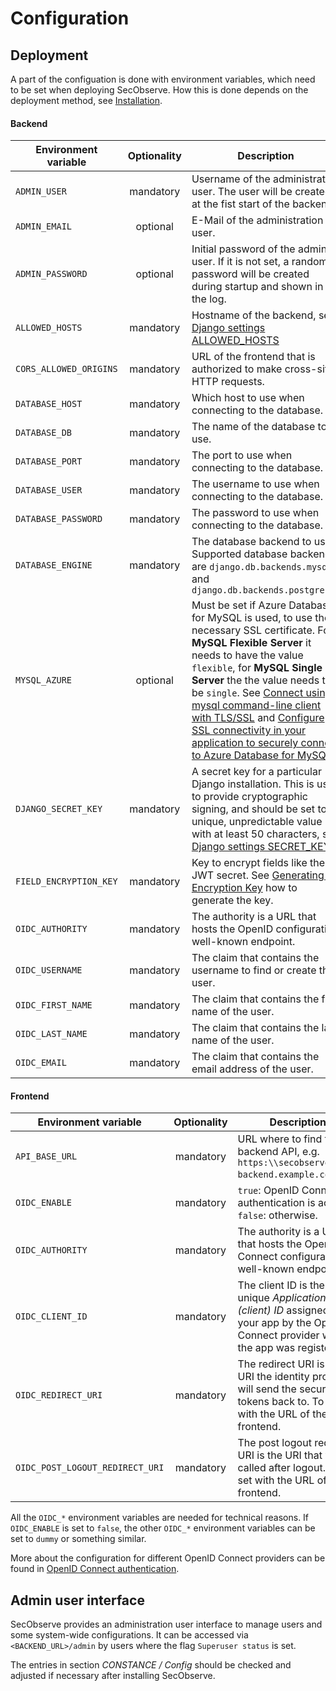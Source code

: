 # Configuration

## Deployment

A part of the configuation is done with environment variables, which need to be set when deploying SecObserve. How this is done depends on the deployment method, see [Installation](installation.md).

#### Backend

| Environment variable   | Optionality | Description |
|------------------------|:-----------:|-------------|
| `ADMIN_USER`           | mandatory   | Username of the administration user. The user will be created at the fist start of the backend. |
| `ADMIN_EMAIL`          | optional    | E-Mail of the administration user. |
| `ADMIN_PASSWORD`       | optional    | Initial password of the admin user. If it is not set, a random password will be created during startup and shown in the log. |
| `ALLOWED_HOSTS`        | mandatory   | Hostname of the backend, see [Django settings ALLOWED_HOSTS](https://docs.djangoproject.com/en/3.2/ref/settings/#allowed-hosts) |
| `CORS_ALLOWED_ORIGINS` | mandatory   | URL of the frontend that is authorized to make cross-site HTTP requests. |
| `DATABASE_HOST`        | mandatory   | Which host to use when connecting to the database. |
| `DATABASE_DB`          | mandatory   | The name of the database to use. |
| `DATABASE_PORT`        | mandatory   | The port to use when connecting to the database. |
| `DATABASE_USER`        | mandatory   | The username to use when connecting to the database. |
| `DATABASE_PASSWORD`    | mandatory   | The password to use when connecting to the database. |
| `DATABASE_ENGINE`      | mandatory   | The database backend to use. Supported database backends are `django.db.backends.mysql` and `django.db.backends.postgresql` |
| `MYSQL_AZURE`          | optional    | Must be set if Azure Database for MySQL is used, to use the necessary SSL certificate. For **MySQL Flexible Server** it needs to have the value `flexible`, for **MySQL Single Server** the the value needs to be `single`. See [Connect using mysql command-line client with TLS/SSL](https://learn.microsoft.com/en-us/azure/mysql/flexible-server/how-to-connect-tls-ssl#connect-using-mysql-command-line-client-with-tlsssl) and [Configure SSL connectivity in your application to securely connect to Azure Database for MySQL](https://learn.microsoft.com/en-us/azure/mysql/single-server/how-to-configure-ssl#step-1-obtain-ssl-certificate).
| `DJANGO_SECRET_KEY`    | mandatory   | A secret key for a particular Django installation. This is used to provide cryptographic signing, and should be set to a unique, unpredictable value with at least 50 characters, see [Django settings SECRET_KEY](https://docs.djangoproject.com/en/3.2/ref/settings/#secret-key).
| `FIELD_ENCRYPTION_KEY` | mandatory   | Key to encrypt fields like the JWT secret. See [Generating an Encryption Key](https://gitlab.com/lansharkconsulting/django/django-encrypted-model-fields#generating-an-encryption-key) how to generate the key. |
| `OIDC_AUTHORITY`     | mandatory   | The authority is a URL that hosts the OpenID configuration well-known endpoint.  |
| `OIDC_USERNAME`      | mandatory   | The claim that contains the username to find or create the user. |
| `OIDC_FIRST_NAME`    | mandatory   | The claim that contains the first name of the user. |
| `OIDC_LAST_NAME`     | mandatory   | The claim that contains the last name of the user. |
| `OIDC_EMAIL`         | mandatory   | The claim that contains the email address of the user. |


#### Frontend

| Environment variable              | Optionality | Description |
|-----------------------------------|:-----------:|-------------|
| `API_BASE_URL`                    | mandatory   | URL where to find the backend API, e.g. `https:\\secobserve-backend.example.com/api`. |
| `OIDC_ENABLE`                   | mandatory   | `true`: OpenID Connect authentication is active, `false`: otherwise. |
| `OIDC_AUTHORITY`                | mandatory   | The authority is a URL that hosts the OpenID Connect configuration well-known endpoint. |
| `OIDC_CLIENT_ID`                | mandatory   | The client ID is the unique *Application (client) ID* assigned to your app by the OpenID Connect provider when the app was registered. |
| `OIDC_REDIRECT_URI`             | mandatory   | The redirect URI is the URI the identity provider will send the security tokens back to. To be set with the URL of the frontend. |
| `OIDC_POST_LOGOUT_REDIRECT_URI` | mandatory   | The post logout redirect URI is the URI that will be called after logout. To be set with the URL of the frontend. |

All the `OIDC_*` environment variables are needed for technical reasons. If `OIDC_ENABLE` is set to `false`, the other `OIDC_*` environment variables can be set to `dummy` or something similar.

More about the configuration for different OpenID Connect providers can be found in [OpenID Connect authentication](../integrations/oidc_authentication.md).

## Admin user interface

SecObserve provides an administration user interface to manage users and some system-wide configurations. It can be accessed via `<BACKEND_URL>/admin` by users where the flag `Superuser status` is set. 

The entries in section *CONSTANCE / Config* should be checked and adjusted if necessary after installing SecObserve.
